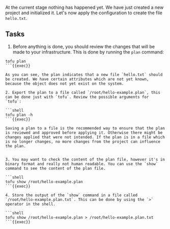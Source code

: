 At the current stage nothing has happened yet. We have just created a new project and initialized it. Let's now apply the configuration to create the file `hello.txt`.

## Tasks

1. Before anything is done, you should review the changes that will be made to your infrastructure. This is done by running the `plan` command:

```shell
tofu plan
```{{exec}}

As you can see, the plan indicates that a new file `hello.txt` should be created. We have certain attributes which are not yet known, because the object does not yet exist on the system.

2. Export the plan to a file called `/root/hello-example.plan`, this can be done just with `tofu`. Review the possible arguments for `tofu`:

```shell
tofu plan -h
```{{exec}}

Saving a plan to a file is the recommended way to ensure that the plan is reviewed and approved before applying it. Otherwise there might be changes applied that were not intended. If the plan is in a file which is no longer changes, no more changes from the project can influence the plan.


3. You may want to check the content of the plan file, however it's in binary format and really not human readable. You can use the `show` command to see the content of the plan file.

```shell
tofu show /root/hello-example.plan
```{{exec}}

4. Store the output of the `show` command in a file called `/root/hello-example.plan.txt`. This can be done by using the `>` operator in the shell.

```shell
tofu show /root/hello-example.plan > /root/hello-example.plan.txt
```{{exec}}
